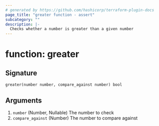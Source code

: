 ```yaml
---
# generated by https://github.com/hashicorp/terraform-plugin-docs
page_title: "greater function - assert"
subcategory: ""
description: |-
  Checks whether a number is greater than a given number
---
```


# function: greater





## Signature

<!-- signature generated by tfplugindocs -->
```text
greater(number number, compare_against number) bool
```

## Arguments

<!-- arguments generated by tfplugindocs -->
1. `number` (Number, Nullable) The number to check
1. `compare_against` (Number) The number to compare against

